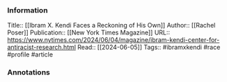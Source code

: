 
### Information
Title:: [[Ibram X. Kendi Faces a Reckoning of His Own]]
Author:: [[Rachel Poser]]
Publication:: [[New York Times Magazine]]
URL:: https://www.nytimes.com/2024/06/04/magazine/ibram-kendi-center-for-antiracist-research.html
Read:: [[2024-06-05]]
Tags:: #ibramxkendi #race #profile 
#article

### Annotations

